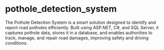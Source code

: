 # pothole_detection_system
The Pothole Detection System is a smart solution designed to identify and report road potholes efficiently. Built using ASP.NET, C#, and SQL Server, it captures pothole data, stores it in a database, and enables authorities to track, manage, and repair road damages, improving safety and driving conditions.
